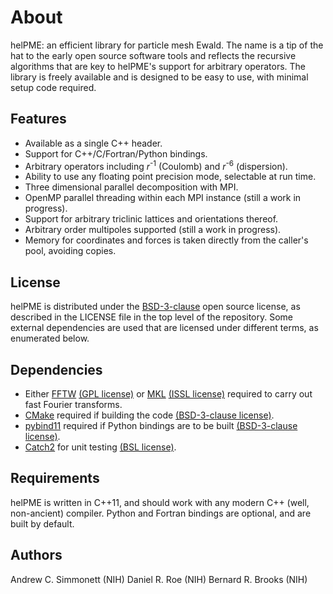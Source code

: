# About #

helPME: an efficient library for particle mesh Ewald.  The name is a tip of the
hat to the early open source software tools and reflects the recursive
algorithms that are key to helPME's support for arbitrary operators. The library
is freely available and is designed to be easy to use, with minimal setup code
required.

## Features ##

* Available as a single C++ header.
* Support for C++/C/Fortran/Python bindings.
* Arbitrary operators including *r*<sup>-1</sup> (Coulomb) and *r*<sup>-6</sup>
  (dispersion).
* Ability to use any floating point precision mode, selectable at run time.
* Three dimensional parallel decomposition with MPI.
* OpenMP parallel threading within each MPI instance (still a work in
  progress).
* Support for arbitrary triclinic lattices and orientations thereof.
* Arbitrary order multipoles supported (still a work in progress).
* Memory for coordinates and forces is taken directly from the caller's pool,
  avoiding copies.

## License ##

helPME is distributed under the
[BSD-3-clause](https://opensource.org/licenses/BSD-3-Clause) open source
license, as described in the LICENSE file in the top level of the repository.
Some external dependencies are used that are licensed under different terms, as
enumerated below.

## Dependencies ##
* Either [FFTW](http://www.fftw.org/)
  [(GPL license)](https://opensource.org/licenses/gpl-license) or
  [MKL](https://software.intel.com/en-us/mkl)
  [(ISSL license)](https://software.intel.com/en-us/license/intel-simplified-software-license)
  required to carry out fast Fourier transforms.
* [CMake](https://cmake.org) required if building the code
  [(BSD-3-clause license)](https://opensource.org/licenses/BSD-3-Clause).
* [pybind11](https://github.com/pybind/pybind11) required if Python bindings
  are to be built [(BSD-3-clause license)](https://opensource.org/licenses/BSD-3-Clause).
* [Catch2](https://github.com/catchorg/Catch2) for unit testing 
  [(BSL license)](https://opensource.org/licenses/BSL-1.0).

## Requirements ##
helPME is written in C++11, and should work with any modern C++ (well,
non-ancient) compiler.  Python and Fortran bindings are optional, and are built
by default.

## Authors ##
Andrew C. Simmonett (NIH)
Daniel R. Roe (NIH)
Bernard R. Brooks (NIH)
